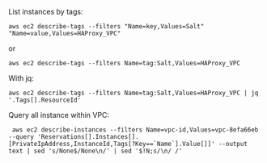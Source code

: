 List instances by tags:

    aws ec2 describe-tags --filters "Name=key,Values=Salt" "Name=value,Values=HAProxy_VPC"

or

    aws ec2 describe-tags --filters Name=tag:Salt,Values=HAProxy_VPC

With jq:

    aws ec2 describe-tags --filters Name=tag:Salt,Values=HAProxy_VPC | jq '.Tags[].ResourceId'

Query all instance within VPC:

     aws ec2 describe-instances --filters Name=vpc-id,Values=vpc-8efa66eb --query 'Reservations[].Instances[].[PrivateIpAddress,InstanceId,Tags[?Key==`Name`].Value[]]' --output text | sed 's/None$/None\n/' | sed '$!N;s/\n/ /'
